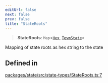 ```yaml
---
editUrl: false
next: false
prev: false
title: "StateRoots"
---
```


> **StateRoots**: `Map`\<[`Hex`](/reference/tevm/utils/type-aliases/hex/), [`TevmState`](/reference/tevm/state/type-aliases/tevmstate/)\>

Mapping of state roots as hex string to the state

## Defined in

[packages/state/src/state-types/StateRoots.ts:7](https://github.com/evmts/tevm-monorepo/blob/main/packages/state/src/state-types/StateRoots.ts#L7)
